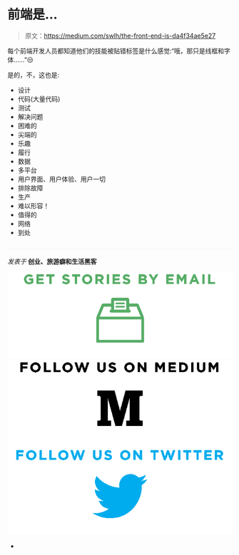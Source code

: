 # 前端是…

> 原文：<https://medium.com/swlh/the-front-end-is-da4f34ae5e27>

每个前端开发人员都知道他们的技能被贴错标签是什么感觉:“哦，那只是线框和字体……”😒

是的，不，这也是:

*   设计
*   代码(大量代码)
*   测试
*   解决问题
*   困难的
*   尖端的
*   乐趣
*   履行
*   数据
*   多平台
*   用户界面、用户体验、用户一切
*   排除故障
*   生产
*   难以形容！
*   值得的
*   网络
*   到处

![](img/415e6d7eda9213b47f8bea4cc6a2219a.png)

*发表于* **创业、旅游癖和生活黑客**

[![](img/f20f8a326d92cd024c2946c0427a85fd.png)](http://supply.us9.list-manage.com/subscribe?u=310af6eb2240d299c7032ef6c&id=d28d8861ad)[![](img/1b4fd39dd738a88ac13336ad93f1049c.png)](https://blog.growth.supply/)[![](img/93f21657a8ed7c0f741216a91b53c713.png)](https://twitter.com/swlh_)

-